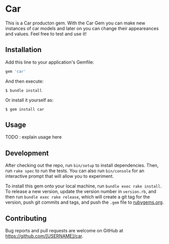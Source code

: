 # Car

This is a Car producton gem. With the Car Gem you can make new instances of car models and later on you can change their appeareances and values. Feel free to test and use it!



## Installation

Add this line to your application's Gemfile:

```ruby
gem 'car'
```

And then execute:

    $ bundle install

Or install it yourself as:

    $ gem install car

## Usage

TODO : explain usage here

## Development

After checking out the repo, run `bin/setup` to install dependencies. Then, run `rake spec` to run the tests. You can also run `bin/console` for an interactive prompt that will allow you to experiment.

To install this gem onto your local machine, run `bundle exec rake install`. To release a new version, update the version number in `version.rb`, and then run `bundle exec rake release`, which will create a git tag for the version, push git commits and tags, and push the `.gem` file to [rubygems.org](https://rubygems.org).

## Contributing

Bug reports and pull requests are welcome on GitHub at https://github.com/[USERNAME]/car.

